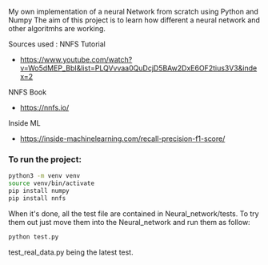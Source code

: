 My own implementation of a neural Network from scratch using Python and Numpy
The aim of this project is to learn how different a neural network and other algoritmhs are working. 

Sources used :
NNFS Tutorial   
- https://www.youtube.com/watch?v=Wo5dMEP_BbI&list=PLQVvvaa0QuDcjD5BAw2DxE6OF2tius3V3&index=2

NNFS Book       
- https://nnfs.io/

Inside ML       
- https://inside-machinelearning.com/recall-precision-f1-score/

### To run the project:

```bash
python3 -m venv venv
source venv/bin/activate
pip install numpy
pip install nnfs
```

When it's done, all the test file are contained in Neural_network/tests. To try them out just move them into the Neural_network and run them as follow:
```bash
python test.py
```

test_real_data.py being the latest test.
